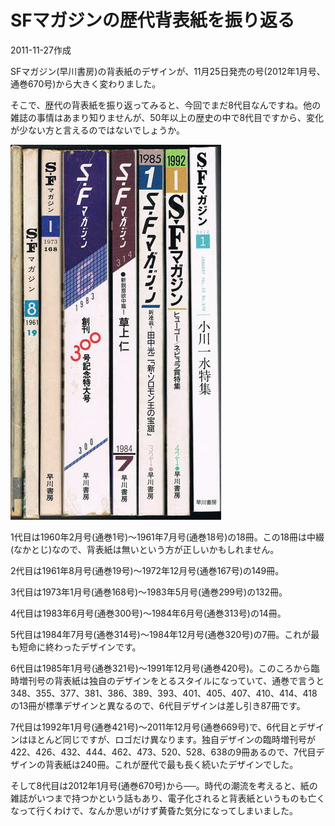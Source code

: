 # SFマガジンの歴代背表紙を振り返る

2011-11-27作成

SFマガジン(早川書房)の背表紙のデザインが、11月25日発売の号(2012年1月号、通巻670号)から大きく変わりました。

そこで、歴代の背表紙を振り返ってみると、今回でまだ8代目なんですね。他の雑誌の事情はあまり知りませんが、50年以上の歴史の中で8代目ですから、変化が少ない方と言えるのではないでしょうか。

![img](img/20111127-001.jpg)

1代目は1960年2月号(通巻1号)～1961年7月号(通巻18号)の18冊。この18冊は中綴(なかとじ)なので、背表紙は無いという方が正しいかもしれません。

2代目は1961年8月号(通巻19号)～1972年12月号(通巻167号)の149冊。

3代目は1973年1月号(通巻168号)～1983年5月号(通巻299号)の132冊。

4代目は1983年6月号(通巻300号)～1984年6月号(通巻313号)の14冊。

5代目は1984年7月号(通巻314号)～1984年12月号(通巻320号)の7冊。これが最も短命に終わったデザインです。

6代目は1985年1月号(通巻321号)～1991年12月号(通巻420号)。このころから臨時増刊号の背表紙は独自のデザインをとるスタイルになっていて、通巻で言うと348、355、377、381、386、389、393、401、405、407、410、414、418の13冊が標準デザインと異なるので、6代目デザインは差し引き87冊です。

7代目は1992年1月号(通巻421号)～2011年12月号(通巻669号)で、6代目とデザインはほとんど同じですが、ロゴだけ異なります。独自デザインの臨時増刊号が422、426、432、444、462、473、520、528、638の9冊あるので、7代目デザインの背表紙は240冊。これが歴代で最も長く続いたデザインでした。

そして8代目は2012年1月号(通巻670号)から──。時代の潮流を考えると、紙の雑誌がいつまで持つかという話もあり、電子化されると背表紙というものも亡くなって行くわけで、なんか思いがけず黄昏た気分になってしまいました。
